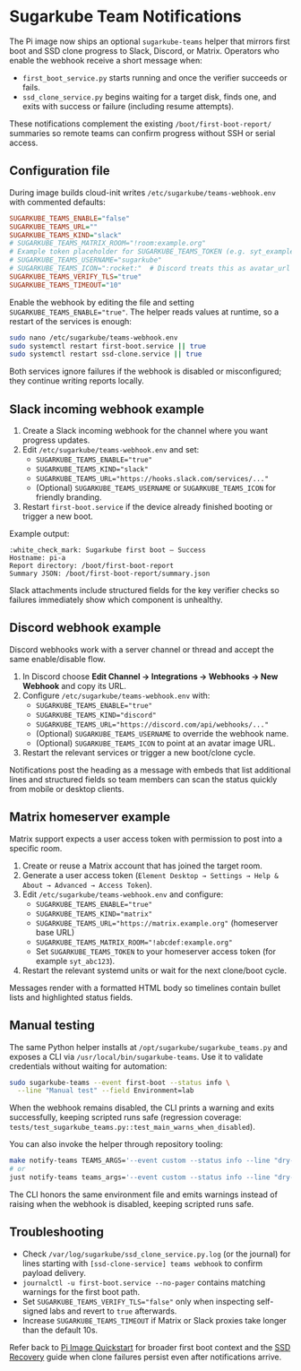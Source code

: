 # Sugarkube Team Notifications

The Pi image now ships an optional `sugarkube-teams` helper that mirrors first boot and SSD clone
progress to Slack, Discord, or Matrix. Operators who enable the webhook receive a short message when:

- `first_boot_service.py` starts running and once the verifier succeeds or fails.
- `ssd_clone_service.py` begins waiting for a target disk, finds one, and exits with success or
  failure (including resume attempts).

These notifications complement the existing `/boot/first-boot-report/` summaries so remote teams can
confirm progress without SSH or serial access.

## Configuration file

During image builds cloud-init writes `/etc/sugarkube/teams-webhook.env` with commented defaults:

```ini
SUGARKUBE_TEAMS_ENABLE="false"
SUGARKUBE_TEAMS_URL=""
SUGARKUBE_TEAMS_KIND="slack"
# SUGARKUBE_TEAMS_MATRIX_ROOM="!room:example.org"
# Example token placeholder for SUGARKUBE_TEAMS_TOKEN (e.g. syt_example_token)
# SUGARKUBE_TEAMS_USERNAME="sugarkube"
# SUGARKUBE_TEAMS_ICON=":rocket:"  # Discord treats this as avatar_url when set
SUGARKUBE_TEAMS_VERIFY_TLS="true"
SUGARKUBE_TEAMS_TIMEOUT="10"
```

Enable the webhook by editing the file and setting `SUGARKUBE_TEAMS_ENABLE="true"`. The helper reads
values at runtime, so a restart of the services is enough:

```sh
sudo nano /etc/sugarkube/teams-webhook.env
sudo systemctl restart first-boot.service || true
sudo systemctl restart ssd-clone.service || true
```

Both services ignore failures if the webhook is disabled or misconfigured; they continue writing
reports locally.

## Slack incoming webhook example

1. Create a Slack incoming webhook for the channel where you want progress updates.
2. Edit `/etc/sugarkube/teams-webhook.env` and set:
   - `SUGARKUBE_TEAMS_ENABLE="true"`
   - `SUGARKUBE_TEAMS_KIND="slack"`
   - `SUGARKUBE_TEAMS_URL="https://hooks.slack.com/services/..."`
   - (Optional) `SUGARKUBE_TEAMS_USERNAME` or `SUGARKUBE_TEAMS_ICON` for friendly branding.
3. Restart `first-boot.service` if the device already finished booting or trigger a new boot.

Example output:

```
:white_check_mark: Sugarkube first boot — Success
Hostname: pi-a
Report directory: /boot/first-boot-report
Summary JSON: /boot/first-boot-report/summary.json
```

Slack attachments include structured fields for the key verifier checks so failures immediately show
which component is unhealthy.

## Discord webhook example

Discord webhooks work with a server channel or thread and accept the same enable/disable flow.

1. In Discord choose **Edit Channel → Integrations → Webhooks → New Webhook** and copy its URL.
2. Configure `/etc/sugarkube/teams-webhook.env` with:
   - `SUGARKUBE_TEAMS_ENABLE="true"`
   - `SUGARKUBE_TEAMS_KIND="discord"`
   - `SUGARKUBE_TEAMS_URL="https://discord.com/api/webhooks/..."`
   - (Optional) `SUGARKUBE_TEAMS_USERNAME` to override the webhook name.
   - (Optional) `SUGARKUBE_TEAMS_ICON` to point at an avatar image URL.
3. Restart the relevant services or trigger a new boot/clone cycle.

Notifications post the heading as a message with embeds that list additional lines and structured
fields so team members can scan the status quickly from mobile or desktop clients.

## Matrix homeserver example

Matrix support expects a user access token with permission to post into a specific room.

1. Create or reuse a Matrix account that has joined the target room.
2. Generate a user access token (`Element Desktop → Settings → Help & About → Advanced → Access Token`).
3. Edit `/etc/sugarkube/teams-webhook.env` and configure:
   - `SUGARKUBE_TEAMS_ENABLE="true"`
   - `SUGARKUBE_TEAMS_KIND="matrix"`
   - `SUGARKUBE_TEAMS_URL="https://matrix.example.org"` (homeserver base URL)
   - `SUGARKUBE_TEAMS_MATRIX_ROOM="!abcdef:example.org"`
   - Set `SUGARKUBE_TEAMS_TOKEN` to your homeserver access token (for example `syt_abc123`).
4. Restart the relevant systemd units or wait for the next clone/boot cycle.

Messages render with a formatted HTML body so timelines contain bullet lists and highlighted status
fields.

## Manual testing

The same Python helper installs at `/opt/sugarkube/sugarkube_teams.py` and exposes a CLI via
`/usr/local/bin/sugarkube-teams`. Use it to validate credentials without waiting for automation:

```sh
sudo sugarkube-teams --event first-boot --status info \
  --line "Manual test" --field Environment=lab
```

When the webhook remains disabled, the CLI prints a warning and exits successfully, keeping
scripted runs safe (regression coverage:
`tests/test_sugarkube_teams.py::test_main_warns_when_disabled`).

You can also invoke the helper through repository tooling:

```sh
make notify-teams TEAMS_ARGS='--event custom --status info --line "dry-run"'
# or
just notify-teams teams_args='--event custom --status info --line "dry-run"'
```

The CLI honors the same environment file and emits warnings instead of raising when the webhook is
disabled, keeping scripted runs safe.

## Troubleshooting

- Check `/var/log/sugarkube/ssd_clone_service.py.log` (or the journal) for lines starting with
  `[ssd-clone-service] teams webhook` to confirm payload delivery.
- `journalctl -u first-boot.service --no-pager` contains matching warnings for the first boot path.
- Set `SUGARKUBE_TEAMS_VERIFY_TLS="false"` only when inspecting self-signed labs and revert to
  `true` afterwards.
- Increase `SUGARKUBE_TEAMS_TIMEOUT` if Matrix or Slack proxies take longer than the default 10s.

Refer back to [Pi Image Quickstart](./pi_image_quickstart.md) for broader first boot context and the
[SSD Recovery](./ssd_recovery.md) guide when clone failures persist even after notifications arrive.
